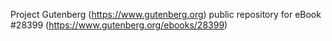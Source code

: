 Project Gutenberg (https://www.gutenberg.org) public repository for eBook #28399 (https://www.gutenberg.org/ebooks/28399)
